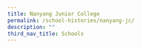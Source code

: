 ```yaml
---
title: Nanyang Junior College
permalink: /school-histories/nanyang-jc/
description: ""
third_nav_title: Schools
---
```


